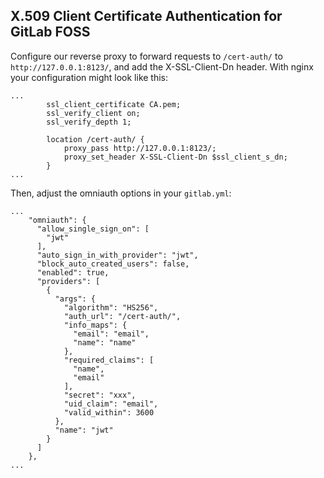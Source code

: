 ## X.509 Client Certificate Authentication for GitLab FOSS

Configure our reverse proxy to forward requests to `/cert-auth/` to `http://127.0.0.1:8123/`, and add the X-SSL-Client-Dn header. With nginx your configuration might look like this:

```
...
		ssl_client_certificate CA.pem;
		ssl_verify_client on;
		ssl_verify_depth 1;

		location /cert-auth/ {
			proxy_pass http://127.0.0.1:8123/;
			proxy_set_header X-SSL-Client-Dn $ssl_client_s_dn;
		}
...
```

Then, adjust the omniauth options in your `gitlab.yml`:
```
...
    "omniauth": {
      "allow_single_sign_on": [
        "jwt"
      ],
      "auto_sign_in_with_provider": "jwt",
      "block_auto_created_users": false,
      "enabled": true,
      "providers": [
        {
          "args": {
            "algorithm": "HS256",
            "auth_url": "/cert-auth/",
            "info_maps": {
              "email": "email",
              "name": "name"
            },
            "required_claims": [
              "name",
              "email"
            ],
            "secret": "xxx",
            "uid_claim": "email",
            "valid_within": 3600
          },
          "name": "jwt"
        }
      ]
    },
...
```
